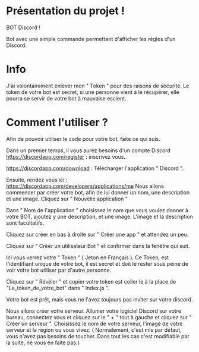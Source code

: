 # Présentation du projet !

BOT Discord !

Bot avec une simple commande permettant d'afficher les règles d'un Discord.

# Info

J'ai volontairement enlever mon " Token " pour des raisons de sécurité. Le token de votre bot est secret, si une personne vient à le récupérer, elle pourra se servir de votre bot à mauvaise escient.

# Comment l'utiliser ?

Afin de pouvoir utiliser le code pour votre bot, faite ce qui suis.

Dans un premier temps, il vous aurez besoins d'un compte Discord
https://discordapp.com/register : inscrivez vous.

https://discordapp.com/download : Télécharger l'application " Discord ".

Ensuite, rendez vous ici : https://discordapp.com/developers/applications/me
Nous allons commencer par créer votre bot, afin de lui donner un nom, une description et une image.
Cliquez sur " Nouvelle application "

Dans " Nom de l'application " choisissez le nom que vous voulez donner à votre BOT, ajoutez y une description, et une image. L'image et la description sont facultatifs.

Cliquez sur créer en bas à droite sur " Créer une app " et attendez un peu.

Cliquez sur " Créer un utilisateur Bot " et confirmer dans la fenêtre qui suit.

Ici vous verrez votre " Token " ( Jeton en Français ). Ce Token, est l'identifiant unique de votre bot, il est secret et doit le rester sous peine de voir votre bot utiliser par d'autre personne.

Cliquez sur " Révéler " et copier votre token est coller le à la place de "Le_token_de_votre_bot" dans " Index.js ".

Votre bot est prêt, mais vous ne l'avez toujours pas inviter sur votre discord.

Nous allons créer votre serveur. Allumer votre logiciel Discord sur votre bureau, connectez vous et cliquez sur le " + " tout à gauche et cliquez sur " Créer un serveur ".
Choisissez le nom de votre serveur, l'image de votre serveur et la région ou vous vivez. ( Normalement, c'est mis par défaut, vous n'avez pas besoins de toucher. Dans tout les cas c'est modifiable par la suite, ne vous en faite pas.)
